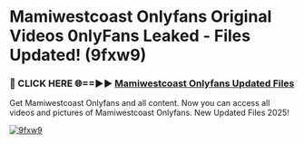 # Mamiwestcoast Onlyfans Original Videos 0nlyFans Leaked - Files Updated! (9fxw9)

<h3>🔴 CLICK HERE 🌐==►► <a href="https://tinyurl.com/ehrbuxhb" rel="nofollow">Mamiwestcoast Onlyfans Updated Files</a></h3>

Get Mamiwestcoast Onlyfans and all content. Now you can access all videos and pictures of Mamiwestcoast Onlyfans. New Updated Files 2025!

[![9fxw9](https://i.imgur.com/lVYEuWS.gif)](https://tinyurl.com/ehrbuxhb)
